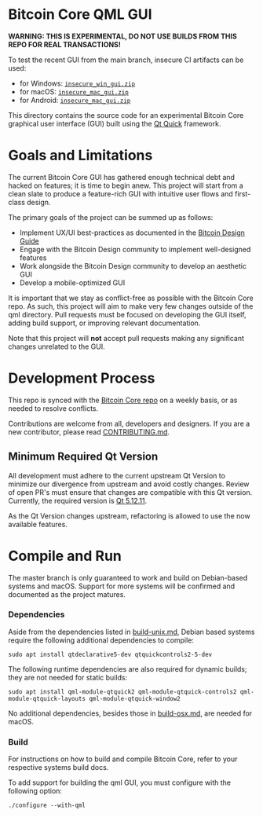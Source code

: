# Bitcoin Core QML GUI

**WARNING: THIS IS EXPERIMENTAL, DO NOT USE BUILDS FROM THIS REPO FOR REAL TRANSACTIONS!**

To test the recent GUI from the main branch, insecure CI artifacts can be used:
- for Windows: [`insecure_win_gui.zip`](https://api.cirrus-ci.com/v1/artifact/github/bitcoin-core/gui-qml/win64/insecure_win_gui.zip)
- for macOS: [`insecure_mac_gui.zip`](https://api.cirrus-ci.com/v1/artifact/github/bitcoin-core/gui-qml/macos/insecure_mac_gui.zip)
- for Android: [`insecure_mac_gui.zip`](https://api.cirrus-ci.com/v1/artifact/github/bitcoin-core/gui-qml/android/insecure_android_apk.zip)

This directory contains the source code for an experimental Bitcoin Core graphical user interface (GUI) built using the [Qt Quick](https://doc.qt.io/qt-5/qtquick-index.html) framework.

# Goals and Limitations

The current Bitcoin Core GUI has gathered enough technical debt and hacked on features; it is time to begin anew.
This project will start from a clean slate to produce a feature-rich GUI with intuitive user flows and first-class design.

The primary goals of the project can be summed up as follows:

- Implement UX/UI best-practices as documented in the [Bitcoin Design Guide](https://bitcoin.design/guide/)
- Engage with the Bitcoin Design community to implement well-designed features
- Work alongside the Bitcoin Design community to develop an aesthetic GUI
- Develop a mobile-optimized GUI

It is important that we stay as conflict-free as possible with the Bitcoin Core repo.
As such, this project will aim to make very few changes outside of the qml directory.
Pull requests must be focused on developing the GUI itself, adding build support,
or improving relevant documentation.

Note that this project will **not** accept pull requests making any significant changes unrelated to the GUI.

# Development Process

This repo is synced with the [Bitcoin Core repo](https://github.com/bitcoin/bitcoin) on a weekly basis, or as needed to resolve conflicts.

Contributions are welcome from all, developers and designers. If you are a new contributor, please read [CONTRIBUTING.md](../../CONTRIBUTING.md).

## Minimum Required Qt Version

All development must adhere to the current upstream Qt Version to minimize our divergence from upstream and avoid costly changes. Review of open PR's must ensure that changes are compatible with this Qt version. Currently, the required version is [Qt 5.12.11](https://github.com/bitcoin-core/gui-qml/blob/a79a2249d027047f08dffe3f04951d52eac198f1/depends/packages/qt.mk#L2).

As the Qt Version changes upstream, refactoring is allowed to use the now available features.

# Compile and Run

The master branch is only guaranteed to work and build on Debian-based systems and macOS.
Support for more systems will be confirmed and documented as the project matures.

### Dependencies
Aside from the dependencies listed in [build-unix.md](../../doc/build-unix.md), Debian based systems require the following additional dependencies to compile:

```
sudo apt install qtdeclarative5-dev qtquickcontrols2-5-dev
```

The following runtime dependencies are also required for dynamic builds;
they are not needed for static builds:

```
sudo apt install qml-module-qtquick2 qml-module-qtquick-controls2 qml-module-qtquick-layouts qml-module-qtquick-window2
```

No additional dependencies, besides those in [build-osx.md](../../doc/build-osx.md), are needed for macOS.

### Build

For instructions on how to build and compile Bitcoin Core, refer to your respective systems build docs.

To add support for building the qml GUI,
you must configure with the following option:

```
./configure --with-qml
```
